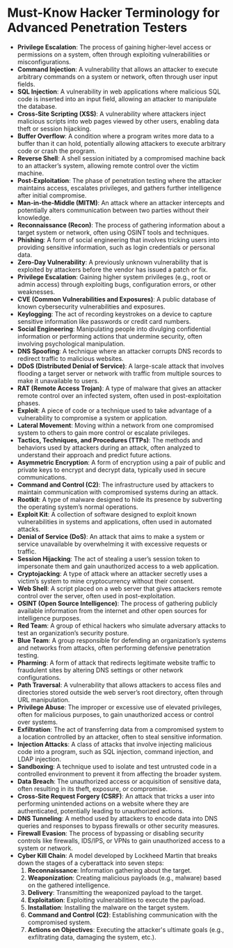 # Must-Know Hacker Terminology for Advanced Penetration Testers

- **Privilege Escalation**: The process of gaining higher-level access or permissions on a system, often through exploiting vulnerabilities or misconfigurations.
- **Command Injection**: A vulnerability that allows an attacker to execute arbitrary commands on a system or network, often through user input fields.
- **SQL Injection**: A vulnerability in web applications where malicious SQL code is inserted into an input field, allowing an attacker to manipulate the database.
- **Cross-Site Scripting (XSS)**: A vulnerability where attackers inject malicious scripts into web pages viewed by other users, enabling data theft or session hijacking.
- **Buffer Overflow**: A condition where a program writes more data to a buffer than it can hold, potentially allowing attackers to execute arbitrary code or crash the program.
- **Reverse Shell**: A shell session initiated by a compromised machine back to an attacker’s system, allowing remote control over the victim machine.
- **Post-Exploitation**: The phase of penetration testing where the attacker maintains access, escalates privileges, and gathers further intelligence after initial compromise.
- **Man-in-the-Middle (MITM)**: An attack where an attacker intercepts and potentially alters communication between two parties without their knowledge.
- **Reconnaissance (Recon)**: The process of gathering information about a target system or network, often using OSINT tools and techniques.
- **Phishing**: A form of social engineering that involves tricking users into providing sensitive information, such as login credentials or personal data.
- **Zero-Day Vulnerability**: A previously unknown vulnerability that is exploited by attackers before the vendor has issued a patch or fix.
- **Privilege Escalation**: Gaining higher system privileges (e.g., root or admin access) through exploiting bugs, configuration errors, or other weaknesses.
- **CVE (Common Vulnerabilities and Exposures)**: A public database of known cybersecurity vulnerabilities and exposures.
- **Keylogging**: The act of recording keystrokes on a device to capture sensitive information like passwords or credit card numbers.
- **Social Engineering**: Manipulating people into divulging confidential information or performing actions that undermine security, often involving psychological manipulation.
- **DNS Spoofing**: A technique where an attacker corrupts DNS records to redirect traffic to malicious websites.
- **DDoS (Distributed Denial of Service)**: A large-scale attack that involves flooding a target server or network with traffic from multiple sources to make it unavailable to users.
- **RAT (Remote Access Trojan)**: A type of malware that gives an attacker remote control over an infected system, often used in post-exploitation phases.
- **Exploit**: A piece of code or a technique used to take advantage of a vulnerability to compromise a system or application.
- **Lateral Movement**: Moving within a network from one compromised system to others to gain more control or escalate privileges.
- **Tactics, Techniques, and Procedures (TTPs)**: The methods and behaviors used by attackers during an attack, often analyzed to understand their approach and predict future actions.
- **Asymmetric Encryption**: A form of encryption using a pair of public and private keys to encrypt and decrypt data, typically used in secure communications.
- **Command and Control (C2)**: The infrastructure used by attackers to maintain communication with compromised systems during an attack.
- **Rootkit**: A type of malware designed to hide its presence by subverting the operating system’s normal operations.
- **Exploit Kit**: A collection of software designed to exploit known vulnerabilities in systems and applications, often used in automated attacks.
- **Denial of Service (DoS)**: An attack that aims to make a system or service unavailable by overwhelming it with excessive requests or traffic.
- **Session Hijacking**: The act of stealing a user’s session token to impersonate them and gain unauthorized access to a web application.
- **Cryptojacking**: A type of attack where an attacker secretly uses a victim’s system to mine cryptocurrency without their consent.
- **Web Shell**: A script placed on a web server that gives attackers remote control over the server, often used in post-exploitation.
- **OSINT (Open Source Intelligence)**: The process of gathering publicly available information from the internet and other open sources for intelligence purposes.
- **Red Team**: A group of ethical hackers who simulate adversary attacks to test an organization’s security posture.
- **Blue Team**: A group responsible for defending an organization’s systems and networks from attacks, often performing defensive penetration testing.
- **Pharming**: A form of attack that redirects legitimate website traffic to fraudulent sites by altering DNS settings or other network configurations.
- **Path Traversal**: A vulnerability that allows attackers to access files and directories stored outside the web server’s root directory, often through URL manipulation.
- **Privilege Abuse**: The improper or excessive use of elevated privileges, often for malicious purposes, to gain unauthorized access or control over systems.
- **Exfiltration**: The act of transferring data from a compromised system to a location controlled by an attacker, often to steal sensitive information.
- **Injection Attacks**: A class of attacks that involve injecting malicious code into a program, such as SQL injection, command injection, and LDAP injection.
- **Sandboxing**: A technique used to isolate and test untrusted code in a controlled environment to prevent it from affecting the broader system.
- **Data Breach**: The unauthorized access or acquisition of sensitive data, often resulting in its theft, exposure, or compromise.
- **Cross-Site Request Forgery (CSRF)**: An attack that tricks a user into performing unintended actions on a website where they are authenticated, potentially leading to unauthorized actions.
- **DNS Tunneling**: A method used by attackers to encode data into DNS queries and responses to bypass firewalls or other security measures.
- **Firewall Evasion**: The process of bypassing or disabling security controls like firewalls, IDS/IPS, or VPNs to gain unauthorized access to a system or network.
- **Cyber Kill Chain**: A model developed by Lockheed Martin that breaks down the stages of a cyberattack into seven steps: 
   1. **Reconnaissance**: Information gathering about the target.
   2. **Weaponization**: Creating malicious payloads (e.g., malware) based on the gathered intelligence.
   3. **Delivery**: Transmitting the weaponized payload to the target.
   4. **Exploitation**: Exploiting vulnerabilities to execute the payload.
   5. **Installation**: Installing the malware on the target system.
   6. **Command and Control (C2)**: Establishing communication with the compromised system.
   7. **Actions on Objectives**: Executing the attacker's ultimate goals (e.g., exfiltrating data, damaging the system, etc.).
